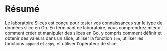 # Résumé

Le laboratoire Slices est conçu pour tester vos connaissances sur le type de données slice en Go. En terminant ce laboratoire, vous comprendrez mieux comment créer et manipuler des slices en Go, y compris comment définir et obtenir des valeurs dans un slice, utiliser la fonction `len`, utiliser les fonctions `append` et `copy`, et utiliser l'opérateur de slice.
